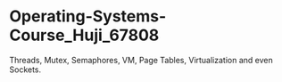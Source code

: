 # Operating-Systems-Course_Huji_67808
Threads, Mutex, Semaphores, VM, Page Tables, Virtualization and even Sockets. 
